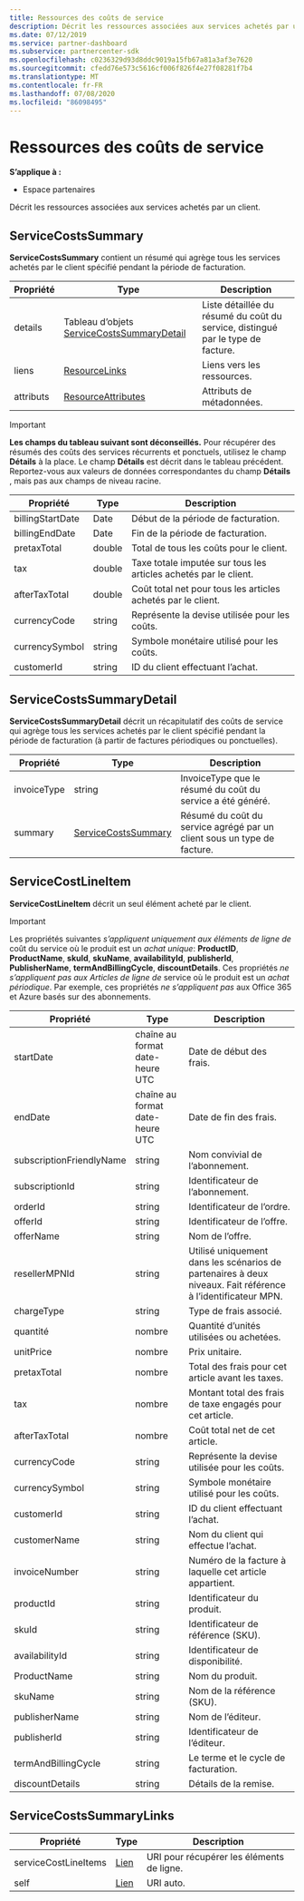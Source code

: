 ```yaml
---
title: Ressources des coûts de service
description: Décrit les ressources associées aux services achetés par un client.
ms.date: 07/12/2019
ms.service: partner-dashboard
ms.subservice: partnercenter-sdk
ms.openlocfilehash: c0236329d93d8ddc9019a15fb67a81a3af3e7620
ms.sourcegitcommit: cfedd76e573c5616cf006f826f4e27f08281f7b4
ms.translationtype: MT
ms.contentlocale: fr-FR
ms.lasthandoff: 07/08/2020
ms.locfileid: "86098495"
---
```

# <a name="service-costs-resources"></a>Ressources des coûts de service

**S’applique à :**

- Espace partenaires

Décrit les ressources associées aux services achetés par un client.

## <a name="servicecostssummary"></a>ServiceCostsSummary

**ServiceCostsSummary** contient un résumé qui agrège tous les services achetés par le client spécifié pendant la période de facturation.

| Propriété | Type | Description |
| -------- | ---- | ----------- |
| details | Tableau d’objets [ServiceCostsSummaryDetail](#servicecostssummarydetail) | Liste détaillée du résumé du coût du service, distingué par le type de facture.|
| liens | [ResourceLinks](utility-resources.md#resourcelinks) | Liens vers les ressources. |
| attributs | [ResourceAttributes](utility-resources.md#resourceattributes) | Attributs de métadonnées. |

> [!IMPORTANT]
> **Les champs du tableau suivant sont déconseillés.** Pour récupérer des résumés des coûts des services récurrents et ponctuels, utilisez le champ **Détails** à la place. Le champ **Détails** est décrit dans le tableau précédent. Reportez-vous aux valeurs de données correspondantes du champ **Détails** , mais pas aux champs de niveau racine.

| Propriété | Type | Description |
| -------- | ---- | ----------- |
| billingStartDate | Date | Début de la période de facturation. |
| billingEndDate | Date | Fin de la période de facturation. |
| pretaxTotal | double | Total de tous les coûts pour le client. |
| tax  | double | Taxe totale imputée sur tous les articles achetés par le client. |
| afterTaxTotal | double | Coût total net pour tous les articles achetés par le client. |
| currencyCode | string | Représente la devise utilisée pour les coûts. |
| currencySymbol | string | Symbole monétaire utilisé pour les coûts. |
| customerId | string | ID du client effectuant l’achat. |

## <a name="servicecostssummarydetail"></a>ServiceCostsSummaryDetail

**ServiceCostsSummaryDetail** décrit un récapitulatif des coûts de service qui agrège tous les services achetés par le client spécifié pendant la période de facturation (à partir de factures périodiques ou ponctuelles).

| Propriété | Type | Description |
| -------- | ---- | ----------- |
| invoiceType | string | InvoiceType que le résumé du coût du service a été généré. |
| summary | [ServiceCostsSummary](#servicecostssummary) | Résumé du coût du service agrégé par un client sous un type de facture. |

## <a name="servicecostlineitem"></a>ServiceCostLineItem

**ServiceCostLineItem** décrit un seul élément acheté par le client.

> [!IMPORTANT]
> Les propriétés suivantes *s’appliquent uniquement aux éléments de ligne de* coût du service où le produit est un *achat unique*: **ProductID**, **ProductName**, **skuId**, **skuName**, **availabilityId**, **publisherId**, **PublisherName**, **termAndBillingCycle**, **discountDetails**. Ces propriétés *ne s’appliquent pas aux Articles de ligne de* service où le produit est un *achat périodique*. Par exemple, ces propriétés *ne s’appliquent pas* aux Office 365 et Azure basés sur des abonnements.

| Propriété                 | Type                           | Description                                                          |
|--------------------------|--------------------------------|----------------------------------------------------------------------|
| startDate                | chaîne au format date-heure UTC | Date de début des frais.                                       |
| endDate                  | chaîne au format date-heure UTC | Date de fin des frais.                                         |
| subscriptionFriendlyName | string                         | Nom convivial de l’abonnement.                              |
| subscriptionId           | string                         | Identificateur de l’abonnement.                                         |
| orderId                  | string                         | Identificateur de l’ordre.                                                |
| offerId                  | string                         | Identificateur de l’offre.                                                |
| offerName                | string                         | Nom de l’offre.                                                      |
| resellerMPNId            | string                         | Utilisé uniquement dans les scénarios de partenaires à deux niveaux. Fait référence à l’identificateur MPN. |
| chargeType               | string                         | Type de frais associé.                                          |
| quantité                 | nombre                         | Quantité d’unités utilisées ou achetées.                             |
| unitPrice                | nombre                         | Prix unitaire.                                                  |
| pretaxTotal              | nombre                         | Total des frais pour cet article avant les taxes.                         |
| tax                      | nombre                         | Montant total des frais de taxe engagés pour cet article.                         |
| afterTaxTotal            | nombre                         | Coût total net de cet article.                                    |
| currencyCode             | string                         | Représente la devise utilisée pour les coûts.                          |
| currencySymbol           | string                         | Symbole monétaire utilisé pour les coûts.                              |
| customerId               | string                         | ID du client effectuant l’achat.                          |
| customerName             | string                         | Nom du client qui effectue l’achat.                        |
| invoiceNumber            | string                         | Numéro de la facture à laquelle cet article appartient.                   |
| productId                | string                         | Identificateur du produit.                                              |
| skuId                    | string                         | Identificateur de référence (SKU).                                                  |
| availabilityId           | string                         | Identificateur de disponibilité.                                         |
| ProductName              | string                         | Nom du produit.                                                    |
| skuName                  | string                         | Nom de la référence (SKU).                                                        |
| publisherName            | string                         | Nom de l’éditeur.                                                  |
| publisherId              | string                         | Identificateur de l’éditeur.                                            |
| termAndBillingCycle      | string                         | Le terme et le cycle de facturation.                                          |
| discountDetails          | string                         | Détails de la remise.                                                |

## <a name="servicecostssummarylinks"></a>ServiceCostsSummaryLinks

| Propriété             | Type                               | Description                         |
|----------------------|------------------------------------|-------------------------------------|
| serviceCostLineItems | [Lien](utility-resources.md#link) | URI pour récupérer les éléments de ligne. |
| self                 | [Lien](utility-resources.md#link) | URI auto.                       |
